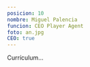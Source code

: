 ```yaml
---
posicion: 10
nombre: Miguel Palencia
funcion: CEO Player Agent
foto: an.jpg
CEO: true
---
```

Currículum...